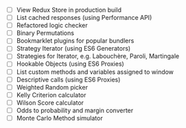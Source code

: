 - [ ] View Redux Store in production build
- [ ] List cached responses (using Performance API)
- [ ] Refactored logic checker 
- [ ] Binary Permutations
- [ ] Bookmarklet plugins for popular bundlers
- [ ] Strategy Iterator (using ES6 Generators)
- [ ] Strategies for Iterator, e.g. Labouchère, Paroli, Martingale
- [ ] Hookable Objects (using ES6 Proxies)
- [ ] List custom methods and variables assigned to window
- [ ] Descriptive calls (using ES6 Proxies)
- [ ] Weighted Random picker
- [ ] Kelly Criterion calculator
- [ ] Wilson Score calculator
- [ ] Odds to probability and margin converter
- [ ] Monte Carlo Method simulator

